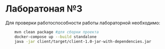 # Лаборатоная №3

Для проверки работоспособности работы лабораторной необходимо:

```bash
    mvn clean package #для сборки проекта
    docker-compose up --build standalone 
    java -jar client/target/client-1.0-jar-with-dependencies.jar
```
